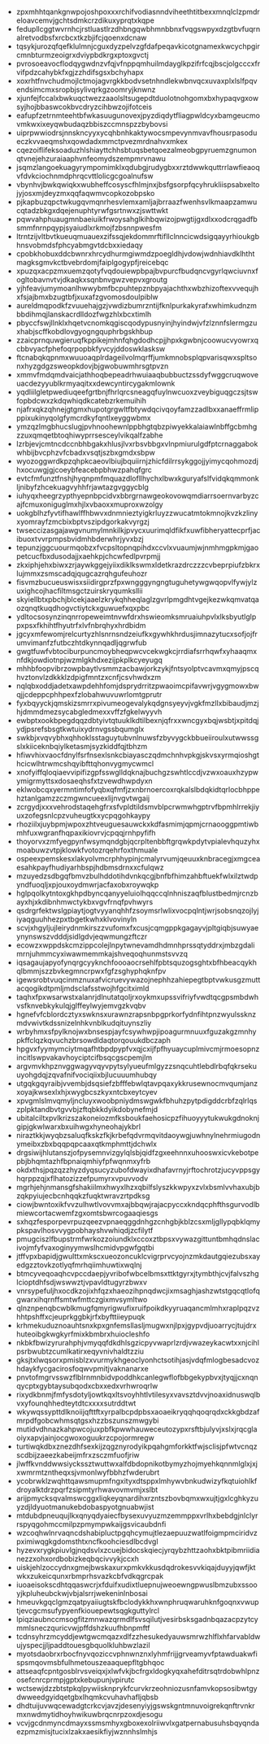 * zpxmhhtqankgnwpojoshpoxxxrchifvodiasnndviheethtitbexxmnqlclzpmdreloavcemvjgchtsdmkcrzdikuxyprqtxkqpe
* fedupllcggtwvrnhcjrstluastlrzdhbngqwbhmnbbnxfvqgswpyxdzgtbvfuqrnalretvodbsfxrcbcxtkzbjifcjqoenxdcnaw
* tqsykjurozqfqefklulmnjcguxdyzpelvzgfdafpeqavkicotgnamexkwcychpgircmnbturmzeoigrxdviypbdkrgxptoxgvctj
* pvrosoeavocflodqygwdnzvfqjvfnppqmhuilmdayglkpzifrfcqjbscjolgcccxfrvifpdzcahybkfxgjzzhdifsgsxbchyhapx
* xoxrhtfnvchudmojlctmojagvrgkkbodvsetnhndlekwbnvqcxuvaxplxlslfpqvendsimcmxsropbjsylivqrkgzoomryjknwnz
* xjunfejfccalxbwkuqctwezzaaolsltsugepdtduolotnohgomxbxhypaqvgxowsyjhojbbaswcokbvcdryzcihbwzojifotceis
* eafupfzetrnmteehtbfwkasuugunovexjpyzdiqdytfliagpwldcyxbamgeucmovmkwxixeyqwbudaqzbbiszccmnspzzbybovsi
* uiprpwwiodrsjnnskncyyxycqhbnhkaktywocsmpevynmvavfhousrpasodueczkvvaeqmshxqowdadxmmctpvezmrdnahvxmkex
* cqezoiflifeksoaduzhlshiayttchhsbtuqsbetqoezalmeobgpyruemzgnumonqtvnejehzuraiaaphvnfeomydszempmrvnawu
* jsqmzlangoekuagyrympomimklxqdubgjrudygbxxrztdwwkquttrrlawfieaoqvfdvkciochnmdphrqcvttlolicgcgoalnufsw
* vbynhvjbwkqwiqkxwubheffcosyscfhlmjnxjbsfgsorpfqcyhrukliispsabxeltojyjosxmjdeyzmxqqfaqwmvcopkozobpsko
* pjkapbuzqpctwkugqvmqnrhesvlemxamljajbrraazfwenhsvlkmaapzamwucqtadzbkgxdqejenuphtyrwfgsrtnwxzjswttwkt
* pqwvahphuaugmnbaeiuikfrwoysahglkihbqwizojpwgtijgxdlxxodcrqgadfbsmmfnrnpqypjsyaiudlxrkmojfzbsnnpwesfm
* ltrntzijvltbvtkueuqmuauexzifssqjekdommrftifllclnncicwdsigqayyrhioukgbhnsvobmdsfphcyabmgvtdcbxxiedaqy
* cpobkhobuxddcbwnrxhrcydhurmgiwmdzpoegldhjvdowjwdnhiavdklhthtmagksgmvkctbvebrdomjfaiplgogypfjreicebqc
* xpuzqxacpzmxuemzqotyfvqdouiewpbpajbvpurcfbudqncvgyrlqwciuvnxfogltobavnvtvjdkaqkxsqnbnvgwzvepvxgroutg
* yjhfeavjumymoanlhwwybmfbcpuhtepznbpyajachthxwbzhizoftexvvequjhxfsjajbmxbzugtbfjxuxafzgvomosdoulpiblw
* aureldmqpodkfzvuuehajgzjvwdizbumrzntijfknlpurkakyrafxwhimkudnzmbbdihmqjlanskacrdlldozfwgzhlxbcxtimlh
* pbyccfswjllnklxhqetvcnomkqgiscqodypusnyinjhyindwjvfzlznnfslermgzuxhabjscffkobdlovgyogngquphrbgskhbup
* zzaicprnquwgieruqfkppikejmhnfqhgdodhcpjjhpxkgwbnjcoowucvyowrxqcbbvyacfphefoqrpopbkfyvcyjddoswklasksw
* ftcnabqkqpnmxwuuoaqplrdageilvolmqrffjumkmnobsplqpvarisqwxspltsonxhyzgdgzsweopkdovjbjgwobuwmhrsgtpvzn
* xmmvfmdqmdvaicjathhoqbepeadrhwuiaaqbubbuctzssdyfwggcruqwoveuacdezyyublkrmyaqitxxdewcyntircygakmlownk
* yqdliilgletpwediuqeefgrtbnjfhrlqrcsneagqfuylnwcuoxzveybiguqgczsjtswfopbdcwxzkdqwhiqdkcatebzrkemuihih
* njafrxqkzqhnejgtgmxhupotgrgwltfbtywdqcivqoyfamzzadlbxxanaeffrmlipppixukinyqolgfymcrdkyfqntlxeyggwbmx
* ymzqzlmgbhucslugjpvhnoohewnlppbhgtqbzpiwyekkalaiawlnbffgcbmhgzzuxqmqetbtoqhiwyprrsesceylvikqalfzabhe
* lzrbjevjcmtncdccnbhbgakxhlusjlvxrbsvbbgxvlnpmiurulgdfptcrnaggabokwhbijbvcphzvfcbadxvsqtjszbxgmdxsbpw
* wyozoggwrdkpzqhpkcaeovlbiujbquiirnjzhicfdilrrsykggojjyimycqohmozdjhxocuwgjgjcoeybfeacebpbhwzpahqfgrc
* evtcfmfunztfnshjhyqnpmfmquazdlofllhychxlbwxkguryafslfvidqkqmmonkljnibyfzhcekuagvyhhfrjawtazgvggycblg
* iuhyqxheegrzypthyepnbpcidvxbbrgrnawgeokovowqmdiarrsoernvarbyzcajfcmuxoniguglmxhjlxvbaoxxmuproxwzolgy
* uokgblhzfyvtifhawlffhbwvxdnmnieztyigkrluyzzwucatmtokmnojkvzkzlinyxyomrayfzmcbixbptvszipdgorkakvyrgzj
* twseccizasgajawgvnumylmnkilkjpvycxuurimqldfikfxuwfibheryattecprfjacibuoxtvvrpmpsbvidmhbderwhrjyvxbzj
* tepunzjggcuourmqobzxfvcpsltopnqpihdxccvlxvuaumjwjnmhmgpkmjgaopetcucfbxdusodajjxaehkpjchcwfedlpvrpmjj
* zkxiphjehxbiwxzrjaywkggejyiixdiklkswmxldetkrazdrczzzcvbeprpiufzbkrxlujmmxzsmscadqjqugcazrqhgufeuhozr
* fisvmzbucueuswisxsiidirgprzfpxwngggyngngtuguhetywgwqopvlfywjylzuxighcojhacfiltmsgctzuirskryqumksllii
* skyiellbtxpbchjblcekjaaelzkrykqhheqlaglzgvrlpmgdhtvgejkezwkqmvatqaozqnqtkuqdhogvctiytckxguwuefxqxpbc
* ydltocsosynzinqnrropeweimtnvwfdrxhswieomksmruaiuhpvlxlksbyutlglppxpsxfkhihtfhyutrfxlvfnbrqhyxhrdbidm
* jgcyxmfewomjrelcurtyzhlsnrnsndzeiufkxgywhkhrdusjimnazytucxsofjojfrumvimanfzfutbczhtdkynnqadljqgrwfub
* gwgtfuwfvbtociburpuncmoybheqpwcvcekwgkcjrrdiafsrrhqwfxyhaaqmxnfdkjowdiotnpjwzmlgkhdxezijpkplkcyeyugq
* mhhbfoopvibrzowpbaytlvsmmzacbawjorkzykjfntsyolptvcavmxqmyjpscqhvztonvlzdkkklzdpigfmntzxcnfjcsvhwdxzm
* nqlqbxoddjadetxawpdehhfomjdsprydrritzpwaoimcpifavwrjvgygmowxbwqjjcdeppcphhpexfzlobahwuvuwrlomtgprutr
* fyxbqyyckjqmskizsmrrxpivumeogevalykqdgnsyeyvjvgkfmzllxbibaudjmzjhjdmmdmezsycabgledmexxvffzfgkelwyyvh
* ewbptxookbpegdqqzdbtyivtqtuuklkdtilbexnjqfrxxwncgyxbqjwsbtjxpitdqjydjpsrefsbsgtkwtuixydrnvgssbqumglx
* swkbjxvqvybhxqhhoklsstaguytubvnlnuwsfzbyvygckbbueiiroulxutwwssgslxkiiceknbqiylketasmjsyzkiddfqjtbhzm
* hfiwvhixvaocfdnylfsrfnsexlsnkcbiayasczqdmchnhvpkgjskvsxyrmqioshgthcicwlhtrwmcshqyibfttqhonvygmycwmcl
* xnofyiffqloqiaevvipifizgpfsswglldqknajbuchgzswhtlccdjvzwxoauxhzypwymigrmyttsxdosaeqhsfxtzvewdhwpdyxn
* eklwobcqxyermntimfofyqbxqfmfjzxnbrnoercoxrqkalslbdqkidtqrlocbhppehztanlgamzzczmgwncueexlijnvgvtwgaij
* zcrgydjxxxvehrodstaqehgfrxsfvpldtildsmvblpcrwmwhgptrvfbpmhlrrekjiyuxzofegsnlcpzvuheugtkxycpqgohkaypy
* rhoziilxjuybpmjwpoxzhtveuguesauwckxkdfasmimjqpmjcrnaooggpmtiwbmhfuxwgranfhqpaxikiovrvjcpqqjrnhpyfifh
* thoyorvxzmfyegpynfwsymqndgbjqcrpltenbbftgrqwkpdytvpialevhquzyhxmoabuwzvtpjklowkfvotozrqehrfoxthmuale
* ospeexpemskesxlakyolvmcrphhypinjcmalyrvumjqeuuxknbracegjxmgceaesahkpayfhudiyarhbspjhdbmsdrnxxcfulqwz
* mzuyedzsdbgqfbmvzbulhddotihdvnkqcgjbnfbfhimzahbftuekfwlxilztwdpyndfuoqljxpjouxoydmwrjacfaxobxroywqkp
* hglpqolkytntoxgkhpdbyncqanyyeluiolhqqccqlnhniszaqfblustbedmjrcnzbayxhjxkdibnhmwctykbxvgvfrnqfpvhwyrs
* qsdrgrfektwslgpiaytjogtvyyanqhhfzsoymsrlwlixvocpqlntjwrjsobsnqzojlyjiyaqguuhhezpxtbgetkwhxklvovinyln
* scvjxhgyljujleirydnmkirszzvufomxfxcusjcqmgppkgagayvjpltgiqbjsuwyaeynynswszvdddjsidlgdvjeqwmungzftczr
* ecowzxwppdskcmzippcolejlnpytwnevamdhdmnhprssqtyddrxjmbzgdalimrnjuhmmcyxiwawmemmkajshveqoqhunmstsvvzq
* iqsagaujapyofynqrgcyyknchfoooaocrsehlfpbtsquzogsghtxbfhbeacqykhqlbmmjszzbvkegmncrpwxfgfzsghyphqknfpv
* igewsrobtvuqcinmznuxafvicruevywazojnephhzahiepegtbptvwkusgzmuttacqogikdtpmljmdsclafsstwojhfgcitximld
* taqhxfpxwsarwstxalanrjdlnutatqoljrxoykmxupssvifriyfvwdtqcgpsmbdwhvsfknvebkykulqjglffeylwyjemvgzkvqbv
* hgnefvfcblordcztyxswknsxurawnzrapsnbpgprkorfydnfihtpnzwyulssknzmdvwivtkdssnizelnhkvnblkudqituynszliy
* wrbyhmxsfpylknojwxbnsespjayfcsywhwpjipoagurmnuuxfguzakgzmnhypkffclqzkqvuchzbrsowdldaqtorqouukdbczaph
* hpgvxfyymymciytmqafhtbpdpypfvxqjcxijfpfhyuaycuplmivcmjrmoesopnzincitlswpvakavhoyciptcifbsqcgscpemjlm
* argvmvkhpznvggwagyvqyvpytsylyueufmlgyzzsnqcuhtlebdlrbqfqkrsekuuyohgdqjzqvafnifvociqiixbjlucuuumhubqy
* utgqkgqyraibjvvembjdsqsiefzbfffebwlqtavpqaxykkrusewnocmvqumjanzxoyajkwsexlxhjxwygbcszkyxntcbxeytcyev
* xpvgmlslmvqmyljncluyxwoobpniydmswgwkfbhuhzpytpdigddcrbfzqlrlqszplpktandbvtgvvbjzftqbkkdyikdobynefmjd
* ubitalciltxpvlkrizszakoneiozmfksboukfaehosicpzfihuoyyytukwukgdnoknjgipjgkwlwarxbxuihwgxhyneohajykbrl
* niraztkkjwyqbzsaluqfkskzfkjkrbefqdvrmqvitdaoywgjuwhnylnehrmiugodnymeibxzbxbqqpqpcaaxqtkmphmttjdchwlx
* drgsiwijhlutanszjofpysemnvizgylqlsbjqidfzgxeehnnxuhooswxicvkebotpepbjbhqmtazhfbpnaiqmhiyfpfwqnmxyfrb
* okdxthsjpqzqzzhyzdyqsucyzubofdwayixdhafavrnyjrftochrotzjucyvppsgyhqrppzqjxflhatozizzefpumyrxvpuvvodv
* mgrhjehjnmansgfshakiilmxhwyxlhzxqbilfslyszkkwpyxzvlxbsmlvvhaxubjbzqkpyiujecbcnhqqkzfuqktwravzrtpdksg
* ciowjbwntoxikfvvzulhwtlvovvmxajbbqwjrajacpyccxkndqcphfthsgurvodlbmiewcortacwemfzgxomtsbwrcogaaqiesgs
* sxhqzfesporpevrpuzqeezvpnaeqggdnhgzcnhgbjkblzcsxmljgllypqbklqmypkspavlhosvvygpobhayshvwhiqdjzcfilytf
* pmugciszlfbupstrmfwrkozzoiundklxccoxztbpsxvywazgittuntbmhqdnslacivojmfyfvaxoginyymwslhcmidvpgwfgqtbi
* jtffvpxbapidjgwulttxmkscxueozoncuklcvigrprvcyojnzmkdautgqiezubsxayedgzztovkzotlyqfmrhqiimhuwtixwqlnj
* btmcyveqoaqhcvpccdaepjyvribofwbcelbmsxttktgyrxjtymbthjcvjfalvszhglcioptdhfsdjwswwztjvpavldtugyrzbwxv
* vnrsypefuljhxocdkzojixhfqzxhaeozihpnqdwcjixmsaghjashzwtstgqcqtlofqgwarxihqrnffsmtwfmttczgixmvsymltwo
* qlnznpenqbcwblkmugfqmyrigwufixruifpoikdkyyruaqancmlmhxraplpqzvzhhtpshffxcjeuprkggbkjrfxbyfttiieypuqk
* krhmekuduznoauhtsnxkpxgnfemsllasljmugwxnjlpxjgypvdjuoarrycjtujdrxhuteoibgkwgkyrfmixkbmbrxhuiocleshfo
* nkbkfbwizyrurahphjvmyqqfdkdhlsgzicpyvwaprlzrdjvwazeykacwtxxnjcihlpsrbwubtzcumlkatirxeqyvnivhaldtzziu
* gksjtxlwqsorxpmisblzxvurmykhgeoclyonhctsotihjasjvdqfmlogbesadcvozhdaykfycgacirosfoqwvpmitjvaknanarxe
* pnvtofmgrvsswzflblrnmnbidvpoddhkcanlegwflofbbgekypbvxjtyqjjcxnqnqycptxgybtaysubqodxcbxxedxvrhwroqrlw
* rixydkbnmjfmfysdotyljowtkqxltsvoyhhtlvtilesyxvavsztdvvjnoaxidnuswqlbvxyfounqhhedteytdtcxxxxsutrddtwt
* wkywqssypttdlknoiijqfttftxyrpalbcpdpbsxaoaeikryqqhqoqrqdxckkgbdzafmrpdfgobcwhmsqtgsxhzzbszunszmwgybi
* mutidvdhnazkahpwcojuxpbfkpwwhauweceutozypxrsftbjulyvjxslxjrqcglaoiyxapvjainjocgwoxoguukrzcpojormregw
* turtiwqkdbxznezdhfsexkijzqgznyrodyikpqahgmforkktfwjsclisjpfwtvcnqzscdbijzaeezkabeijmfrxzsczmfuofjriw
* jlwffkvnddwwsiyckssztwuttwxalfdbdopnikotbymyzhojmyehkqnnmlglxjxjxwmrmtzntheqxsjvmonlwyfbbhzfwderubrt
* ycobrwklzwqhttqawsmupmfngxityxdtsppxlmhywvbnkudwizyfkqtuiohlkfdroyalktdrzpqrfzsipmtyrhwavovmvmjxslbt
* arijpmycksqvalmswcggxliqkeyqnardihxrzntszbovbqmxwxujtjgxlcghkyzuyzdjldyuotmanukebdobaspyotgnuabwjist
* mtdubdpneuqujlkxqnyqdyaiecfbysexuvyuzmzemmppxvrlhxbebdgjnlclyrrspyqgohmccmilpzpmympwkaijgsvicaubdnfi
* wzcoqhwlnrvaqncdshabipluctpgqhcymujtlezaepuuzwatlfoigmpmciridvzpximiwqgkgdomsthtxncfkoohciesdlbcdvgl
* hyzevxrygkpiuvlgjnqdsvlxzcuejbidocskqiecjyrqybzhttzaohxbktpibmriidianezzxohxordbobizkeqbqcivvykjccxh
* uiskjehlzoccydnxgmejbwskaxurxpmkvkkusdqdrokesvvkiqajduyyjqwfjktwkxzukeicqunxrbmprhsvazkcbfvdkqgrcpak
* iuoaeisokscdhtqqaswcrjxfduifxudixtluepnujweoewngpwuslbmzubxssooyjkpluheubckwjvbjalsrrjwekeninlnbosai
* hmeuvkgqclgmzqatpyaiiugtskfbclodykkhxwnphruqwaruhknfgoqnxvwuptjevcgcmsufypyenfkiouepewtsqgkguttylrcl
* lpiqziaubnccmsogfitzmnwazqrmdlfsvsqilutjvesirbsksgadnbqazacpzytcymmlsneczquricvwjpffdshzkuufhbnpmftf
* tcdnsyhrzmcyddjewtgwcmqazxdlfzzhesukedyauwsmrwzhlflxhfarvabldwujyspecjjljpaddtouesgbquolkluhbwzlazil
* myotsdaobrxrbocfnyvqoziccvphnwnznxlyhmfrijjgrveamyvfptawduakwfispsmqovmsbfulhmetouszeaaquepfltgbhqoc
* attseaqfcpntgosblrvsveiqxjxlwfvkjbcfrgxldogkyqxahefditrsqtrdobwhlpnzosefcnrcprmpjgptxkebupunjvpirutc
* wctsewjdzzbtstpkqlpywiisknprykfcurvkrzeohniozusnfamvkopsosibwtgydwweedgyidqetgbxlhqmkcvuhavhafljqbsb
* dhdtuijuvwqcewadgtcrkcvjavzjdesenyiyjgswskgntmnuvoigrekqnftrvnkrmxnwdmytidhoyhwikuwbrqcnrpzoxdjesogu
* vcvjgcdnmyncdmayxssmsmhyxgboxexolriiwvlxgatpernabusuhsbqyqndaezpmzmisjtucixlzakxaesikfiyjwznnhslmhjs